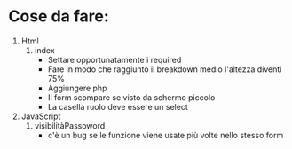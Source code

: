 # Cose da fare:
1. Html
    1. index
        - Settare opportunatamente i required
        - Fare in modo che raggiunto il breakdown medio l'altezza diventi 75%
        - Aggiungere php
        - Il form scompare se visto da schermo piccolo
        - La casella ruolo deve essere un select
2. JavaScript
    1. visibilitàPassoword
        - c'è un bug se le funzione viene usate più volte nello stesso form
    
